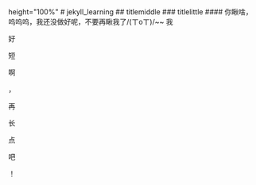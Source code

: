 <body>
  height="100%"
  <script type="text/javascript" color="0,0,255" opacity='0.7' zIndex="-2" count="99" src="https://git.hust.cc/canvas-nest.js/dist/canvas-nest.js"></script>
</body>
# jekyll_learning
## titlemiddle
### titlelittle
#### 你瞅啥，呜呜呜，我还没做好呢，不要再瞅我了/(ㄒoㄒ)/~~
我

好

短

啊

，

再

长

点

吧

！
